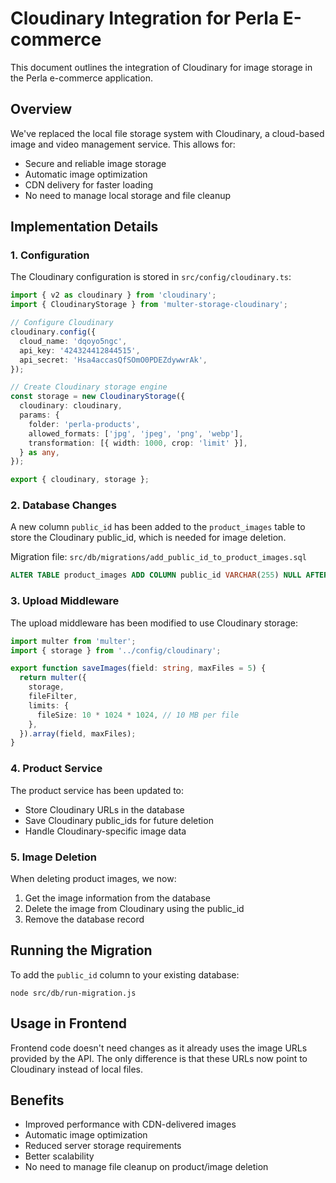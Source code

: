 # Cloudinary Integration for Perla E-commerce

This document outlines the integration of Cloudinary for image storage in the Perla e-commerce application.

## Overview

We've replaced the local file storage system with Cloudinary, a cloud-based image and video management service. This allows for:

- Secure and reliable image storage
- Automatic image optimization
- CDN delivery for faster loading
- No need to manage local storage and file cleanup

## Implementation Details

### 1. Configuration

The Cloudinary configuration is stored in `src/config/cloudinary.ts`:

```typescript
import { v2 as cloudinary } from 'cloudinary';
import { CloudinaryStorage } from 'multer-storage-cloudinary';

// Configure Cloudinary
cloudinary.config({
  cloud_name: 'dqoyo5ngc',
  api_key: '424324412844515',
  api_secret: 'Hsa4accasQfSOmO0PDEZdywwrAk',
});

// Create Cloudinary storage engine
const storage = new CloudinaryStorage({
  cloudinary: cloudinary,
  params: {
    folder: 'perla-products',
    allowed_formats: ['jpg', 'jpeg', 'png', 'webp'],
    transformation: [{ width: 1000, crop: 'limit' }],
  } as any,
});

export { cloudinary, storage };
```

### 2. Database Changes

A new column `public_id` has been added to the `product_images` table to store the Cloudinary public_id, which is needed for image deletion.

Migration file: `src/db/migrations/add_public_id_to_product_images.sql`

```sql
ALTER TABLE product_images ADD COLUMN public_id VARCHAR(255) NULL AFTER image;
```

### 3. Upload Middleware

The upload middleware has been modified to use Cloudinary storage:

```typescript
import multer from 'multer';
import { storage } from '../config/cloudinary';

export function saveImages(field: string, maxFiles = 5) {
  return multer({
    storage,
    fileFilter,
    limits: {
      fileSize: 10 * 1024 * 1024, // 10 MB per file
    },
  }).array(field, maxFiles);
}
```

### 4. Product Service

The product service has been updated to:
- Store Cloudinary URLs in the database
- Save Cloudinary public_ids for future deletion
- Handle Cloudinary-specific image data

### 5. Image Deletion

When deleting product images, we now:
1. Get the image information from the database
2. Delete the image from Cloudinary using the public_id
3. Remove the database record

## Running the Migration

To add the `public_id` column to your existing database:

```
node src/db/run-migration.js
```

## Usage in Frontend

Frontend code doesn't need changes as it already uses the image URLs provided by the API. The only difference is that these URLs now point to Cloudinary instead of local files.

## Benefits

- Improved performance with CDN-delivered images
- Automatic image optimization
- Reduced server storage requirements
- Better scalability
- No need to manage file cleanup on product/image deletion 